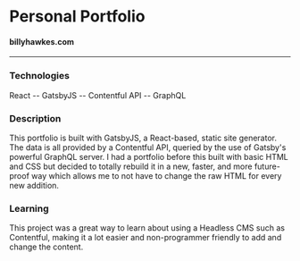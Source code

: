 # Personal Portfolio
#### billyhawkes.com

---
### Technologies
React -- GatsbyJS -- Contentful API -- GraphQL

### Description
This portfolio is built with GatsbyJS, a React-based, static site generator. The data is all provided by a Contentful API, queried by the use of Gatsby's powerful GraphQL server. I had a portfolio before this built with basic HTML and CSS but decided to totally rebuild it in a new, faster, and more future-proof way which allows me to not have to change the raw HTML for every new addition.

### Learning
This project was a great way to learn about using a Headless CMS such as Contentful, making it a lot easier and non-programmer friendly to add and change the content.
